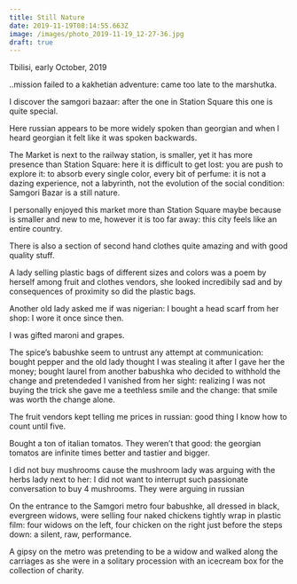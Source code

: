 ```yaml
---
title: Still Nature
date: 2019-11-19T08:14:55.663Z
image: /images/photo_2019-11-19_12-27-36.jpg
draft: true
---
```

Tbilisi, early October, 2019

..mission failed to a kakhetian adventure: came too late to the marshutka. 

I discover the samgori bazaar: after the one in Station Square this one is quite special.

Here russian appears to be more widely spoken than georgian and when I heard georgian it felt like it was spoken backwards. 

The Market is next to the railway station, is smaller, yet it has more presence than Station Square: here it is difficult to get lost: you are push to explore it: to absorb every single color, every bit of perfume: it is not a dazing experience, not a labyrinth, not the evolution of the social condition: Samgori Bazar is a still nature.

I personally enjoyed this market more than Station Square maybe because is smaller and new to me, however it is too far away: this city feels like an entire country.

There is also a section of second hand clothes quite amazing and with good quality stuff.

A lady selling plastic bags of different sizes and colors was a poem by herself among fruit and clothes vendors, she looked incredibily sad and by consequences of proximity so did the plastic bags.

Another old lady asked me if was nigerian: I bought a head scarf from her shop: I wore it once since then.

I was gifted maroni and grapes.

The spice’s babushke seem to untrust any attempt at communication: bought pepper and the old lady thought I was stealing it after I gave her the money; bought laurel from another babushka who decided to withhold the change and pretendeded I vanished from her sight: realizing I was not buying the trick she gave me a teethless smile and the change: that smile was worth the change alone.

The fruit vendors kept telling me prices in russian: good thing I know how to count until five.

Bought a ton of italian tomatos. They weren’t that good: the georgian tomatos are infinite times better and tastier and bigger.

I did not buy mushrooms cause the mushroom lady was arguing with the herbs lady next to her: I did not want to interrupt such passionate conversation to buy 4 mushrooms. They were arguing in russian

On the entrance to the Samgori metro four babushke, all dressed in black, evergreen widows, were selling four naked chickens tightly wrap in plastic film: four widows on the left, four chicken on the right just before the steps down: a silent, raw, performance. 

A gipsy on the metro was pretending to be a widow and walked along the carriages as she were in a solitary procession with an icecream box for the collection of charity.
